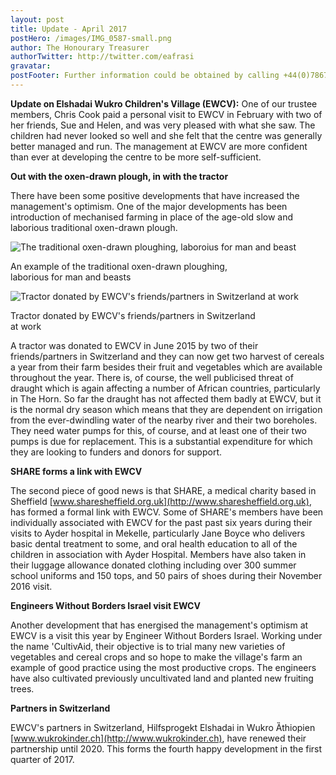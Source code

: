 ```yaml
---
layout: post
title: Update - April 2017
postHero: /images/IMG_0587-small.png
author: The Honourary Treasurer
authorTwitter: http://twitter.com/eafrasi
gravatar: 
postFooter: Further information could be obtained by calling +44(0)7867 727445 or at <a href="mailto:eosukcharityfund@gmail.com">eosukcharityfund@gmail.com</a>
---
```


**Update on Elshadai Wukro Children's Village (EWCV):** 
One of our trustee members, Chris Cook paid a personal visit to EWCV in February with two of her friends, Sue and Helen, and was very pleased with what she saw. The children had never looked so well and she felt that the centre was generally better managed and run. The management at EWCV are more confident than ever at developing the centre to be more self-sufficient.

**Out with the oxen-drawn plough, in with the tractor**

There have been some positive developments that have increased the management's optimism. One of the major developments has been introduction of mechanised farming in place of the age-old slow and laborious traditional oxen-drawn plough. 

<div class="row tiny">
	<div class="col-sm-6 col-md-6 col-lg-6 bordered">
		<img src="{{ base }}/images/IMG_0587-small.png" alt="The traditional oxen-drawn ploughing, laboroius for man and beast" 
	  class="img-responsive center-block" />
	  <div class="caption text-center">
		  <p>An example of the traditional oxen-drawn ploughing,<br/>laborious for man and beasts</p>
	  </div>
	</div>
	<div class="col-sm-6 col-md-6 col-lg-6 bordered">
	  <img src="{{ base }}/images/Tractor-IMG_3807-small.png" alt="Tractor donated by EWCV's friends/partners in Switzerland at work" 
	  class="img-responsive center-block" />
	  <div class="caption text-center">
		  <p>Tractor donated by EWCV's friends/partners in Switzerland <br/>at work</p>
	  </div>
	</div>
</div>

A tractor was donated to EWCV in June 2015 by two of their friends/partners in Switzerland and they can now get two harvest of cereals a year from their farm besides their fruit and vegetables which are available throughout the year. There is, of course, the well publicised threat of draught which is again affecting a number of African countries, particularly in The Horn. So far the draught has not affected them badly at EWCV, but it is the normal dry season which means that they are dependent on irrigation from the ever-dwindling water of the nearby river and their two boreholes. They need water pumps for this, of course, and at least one of their two pumps is due for replacement. This is a substantial expenditure for which they are looking to funders and donors for support.

**SHARE forms a link with EWCV**

The second piece of good news is that SHARE, a medical charity based in Sheffield [www.sharesheffield.org.uk](http://www.sharesheffield.org.uk), has formed a formal link with EWCV. Some of SHARE's members have been individually associated with EWCV for the past past six years during their visits to Ayder hospital in Mekelle, particularly Jane Boyce who delivers basic dental treatment to some, and oral health education to all of the children in association with Ayder Hospital. Members have also taken in their luggage allowance donated clothing including over 300 summer school uniforms and 150 tops, and 50 pairs of shoes during their November 2016 visit.

**Engineers Without Borders Israel visit EWCV**

Another development that has energised the management's optimism at EWCV is a visit this year by Engineer Without Borders Israel. Working under the name <span class="text-orange">'CultivAid</span>, their objective is to trial many new varieties of vegetables and cereal crops and so hope to make the village's farm an example of good practice using the most productive crops. The engineers have also cultivated previously uncultivated land and planted new fruiting trees.

**Partners in Switzerland**

EWCV's partners in Switzerland, Hilfsprogekt Elshadai in Wukro Ȁthiopien [www.wukrokinder.ch](http://www.wukrokinder.ch), have renewed their partnership until 2020. This forms the fourth happy development in the first quarter of 2017.



